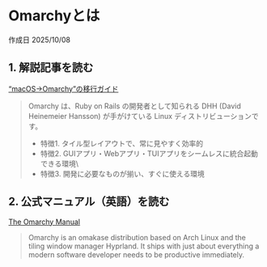 # Omarchyとは

作成日 2025/10/08

## 1. 解説記事を読む

[“macOS→Omarchy”の移行ガイド](https://zenn.dev/agata/articles/72f70d607dd8f3)

> Omarchy は、Ruby on Rails の開発者として知られる DHH (David Heinemeier Hansson) が手がけている Linux ディストリビューションです。
>
>- 特徴1. タイル型レイアウトで、常に見やすく効率的
>- 特徴2. GUIアプリ・Webアプリ・TUIアプリをシームレスに統合起動できる環境\
>- 特徴3. 開発に必要なものが揃い、すぐに使える環境

## 2. 公式マニュアル（英語）を読む

[The Omarchy Manual](https://learn.omacom.io/2/the-omarchy-manual)

> Omarchy is an omakase distribution based on Arch Linux and the tiling window manager Hyprland. It ships with just about everything a modern software developer needs to be productive immediately.
